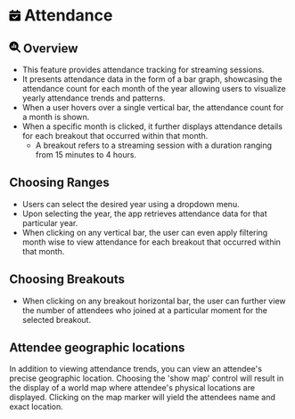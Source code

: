 # <img src="https://raw.githubusercontent.com/vishaldhole173/pro-stream-documentation/main/fontawesome/svgs/solid/calendar-check.svg" width="20" height="20"> Attendance

## <img src="https://raw.githubusercontent.com/vishaldhole173/pro-stream-documentation/main/fontawesome/svgs/solid/magnifying-glass-chart.svg" width="20" height="20"> Overview

* This feature provides attendance tracking for streaming sessions.
* It presents attendance data in the form of a bar graph, showcasing the attendance count for each month of the year allowing users to visualize yearly attendance trends and patterns.
* When a user hovers over a single vertical bar, the attendance count for a month is shown.
* When a specific month is clicked, it further displays attendance details for each breakout that occurred within that month.
  - A breakout refers to a streaming session with a duration ranging from 15 minutes to 4 hours.

## Choosing Ranges

* Users can select the desired year using a dropdown menu.
* Upon selecting the year, the app retrieves attendance data for that particular year.
* When clicking on any vertical bar, the user can even apply filtering month wise to view attendance for each breakout that occurred within that month.

## Choosing Breakouts

* When clicking on any breakout horizontal bar, the user can further view the number of attendees who joined at a particular moment for the selected breakout.

## Attendee geographic locations

In addition to viewing attendance trends, you can view an attendee's precise geographic location. 
Choosing the 'show map' control will result in the display of a world map where attendee's physical locations are displayed. Clicking on the map marker will yield the attendees name and exact location.
